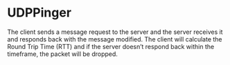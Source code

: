 # UDPPinger

The client sends a message request to the server and the server receives it and responds back with the message modified.
The client will calculate the Round Trip Time (RTT) and if the server doesn’t respond back within the timeframe, the packet will be dropped.
